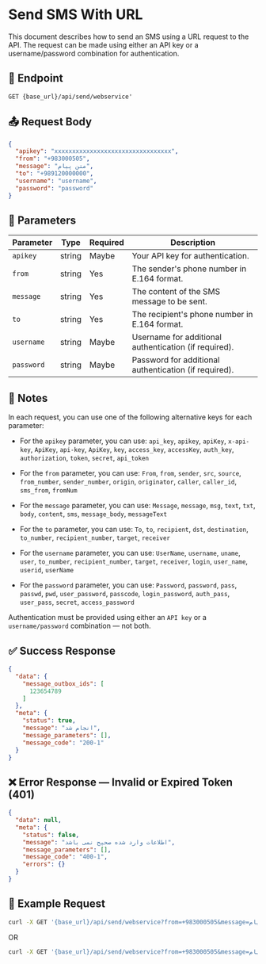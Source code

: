# Send SMS With URL

This document describes how to send an SMS using a URL request to the API. The request can be made using either an API key or a username/password combination for authentication.


## 📍 Endpoint

```
GET {base_url}/api/send/webservice'
```

## 📤 Request Body

```json
{
  "apikey": "xxxxxxxxxxxxxxxxxxxxxxxxxxxxxxxxx",
  "from": "+983000505",
  "message": "متن پیام",
  "to": "+989120000000",
  "username": "username",
  "password": "password"
}
```

## 📝 Parameters

| Parameter | Type | Required | Description                                                         |
| --------- | ---- |----------|---------------------------------------------------------------------|
| `apikey`  | string | Maybe    | Your API key for authentication.                                     |
| `from`    | string | Yes      | The sender's phone number in E.164 format.                           |
| `message` | string | Yes      | The content of the SMS message to be sent.                           |
| `to`      | string | Yes      | The recipient's phone number in E.164 format.                        |
| `username`| string | Maybe       | Username for additional authentication (if required).                |
| `password`| string | Maybe       | Password for additional authentication (if required).                |


## 📝 Notes
In each request, you can use one of the following alternative keys for each parameter:

- For the `apikey` parameter, you can use:
`api_key`, `apikey`, `apiKey`, `x-api-key`, `ApiKey`, `api-key`, `ApiKey`, `key`, `access_key`,
`accessKey`, `auth_key`, `authorization`, `token`, `secret`, `api_token`

- For the `from` parameter, you can use:
`From`, `from`, `sender`, `src`, `source`, `from_number`, `sender_number`, `origin`, `originator`, `caller`,
`caller_id`, `sms_from`, `fromNum`

- For the `message` parameter, you can use:
`Message`, `message`, `msg`, `text`, `txt`, `body`, `content`, `sms`, `message_body`, `messageText`

- For the `to` parameter, you can use:
`To`, `to`, `recipient`, `dst`, `destination`, `to_number`, `recipient_number`, `target`, `receiver`

- For the `username` parameter, you can use:
`UserName`, `username`, `uname`, `user`, `to_number`, `recipient_number`, `target`, `receiver`, `login`,
`user_name`, `userid`, `userName`

- For the `password` parameter, you can use:
`Password`, `password`, `pass`, `passwd`, `pwd`, `user_password`, `passcode`, `login_password`,
`auth_pass`, `user_pass`, `secret`, `access_password`

Authentication must be provided using either an `API key` or a `username/password` combination — not both.

## ✅ Success Response

```json
{
  "data": {
    "message_outbox_ids": [
      123654789
    ]
  },
  "meta": {
    "status": true,
    "message": "انجام شد",
    "message_parameters": [],
    "message_code": "200-1"
  }
}
```

## ❌ Error Response — Invalid or Expired Token (401)

```json
{
  "data": null,
  "meta": {
    "status": false,
    "message": "اطلاعات وارد شده صحیح نمی باشد",
    "message_parameters": [],
    "message_code": "400-1",
    "errors": {}
  }
}
```

## 🧪 Example Request

```bash
curl -X GET '{base_url}/api/send/webservice?from=+983000505&message=متن پیام&to=+989120000000&username=username&password=password'
```
OR
```bash
curl -X GET '{base_url}/api/send/webservice?from=+983000505&message=متن پیام&to=+989120000000&apikey=xxxxxxxxxxxxxxxxxxxxxxxxxxxxxxxxx'
```
